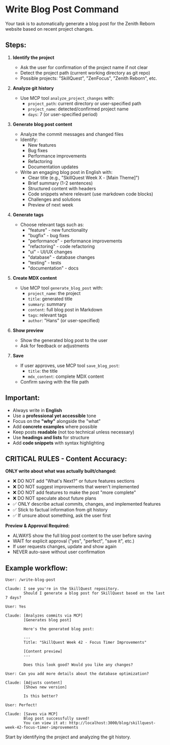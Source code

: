 # Write Blog Post Command

Your task is to automatically generate a blog post for the Zenith Reborn website based on recent project changes.

## Steps:

1. **Identify the project**
   - Ask the user for confirmation of the project name if not clear
   - Detect the project path (current working directory as git repo)
   - Possible projects: "SkillQuest", "ZenFocus", "Zenith Reborn", etc.

2. **Analyze git history**
   - Use MCP tool `analyze_project_changes` with:
     - `project_path`: current directory or user-specified path
     - `project_name`: detected/confirmed project name
     - `days`: 7 (or user-specified period)

3. **Generate blog post content**
   - Analyze the commit messages and changed files
   - Identify:
     - New features
     - Bug fixes
     - Performance improvements
     - Refactoring
     - Documentation updates
   - Write an engaging blog post in English with:
     - Clear title (e.g., "SkillQuest Week X - [Main Theme]")
     - Brief summary (1-2 sentences)
     - Structured content with headers
     - Code snippets where relevant (use markdown code blocks)
     - Challenges and solutions
     - Preview of next week

4. **Generate tags**
   - Choose relevant tags such as:
     - "feature" - new functionality
     - "bugfix" - bug fixes
     - "performance" - performance improvements
     - "refactoring" - code refactoring
     - "ui" - UI/UX changes
     - "database" - database changes
     - "testing" - tests
     - "documentation" - docs

5. **Create MDX content**
   - Use MCP tool `generate_blog_post` with:
     - `project_name`: the project
     - `title`: generated title
     - `summary`: summary
     - `content`: full blog post in Markdown
     - `tags`: relevant tags
     - `author`: "Hans" (or user-specified)

6. **Show preview**
   - Show the generated blog post to the user
   - Ask for feedback or adjustments

7. **Save**
   - If user approves, use MCP tool `save_blog_post`:
     - `title`: the title
     - `mdx_content`: complete MDX content
   - Confirm saving with the file path

## Important:

- Always write in **English**
- Use a **professional yet accessible** tone
- Focus on the **"why"** alongside the "what"
- Add **concrete examples** where possible
- Keep posts **readable** (not too technical unless necessary)
- Use **headings and lists** for structure
- Add **code snippets** with syntax highlighting

## CRITICAL RULES - Content Accuracy:

**ONLY write about what was actually built/changed:**

- ❌ DO NOT add "What's Next?" or future features sections
- ❌ DO NOT suggest improvements that weren't implemented
- ❌ DO NOT add features to make the post "more complete"
- ❌ DO NOT speculate about future plans
- ✅ ONLY describe actual commits, changes, and implemented features
- ✅ Stick to factual information from git history
- ✅ If unsure about something, ask the user first

**Preview & Approval Required:**

- ALWAYS show the full blog post content to the user before saving
- WAIT for explicit approval ("yes", "perfect", "save it", etc.)
- If user requests changes, update and show again
- NEVER auto-save without user confirmation

## Example workflow:

```
User: /write-blog-post

Claude: I see you're in the SkillQuest repository.
        Should I generate a blog post for SkillQuest based on the last 7 days?

User: Yes

Claude: [Analyzes commits via MCP]
        [Generates blog post]

        Here's the generated blog post:

        ---
        Title: "SkillQuest Week 42 - Focus Timer Improvements"

        [Content preview]
        ---

        Does this look good? Would you like any changes?

User: Can you add more details about the database optimization?

Claude: [Adjusts content]
        [Shows new version]

        Is this better?

User: Perfect!

Claude: [Saves via MCP]
        Blog post successfully saved!
        You can view it at: http://localhost:3000/blog/skillquest-week-42-focus-timer-improvements
```

Start by identifying the project and analyzing the git history.
